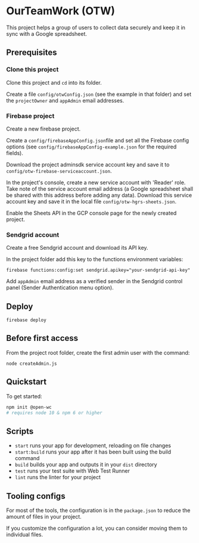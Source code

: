 # OurTeamWork (OTW)

This project helps a group of users to collect data securely and keep it
in sync with a Google spreadsheet.

## Prerequisites

### Clone this project

Clone this project and `cd` into its folder.

Create a file `config/otwConfig.json` (see the example in that folder) and
set the `projectOwner` and `appAdmin` email addresses.

### Firebase project

Create a new firebase project.

Create a `config/firebaseAppConfig.json`file and set all the Firebase config
options (see `config/firebaseAppConfig-example.json` for the required fields).

Download the project adminsdk service account key and save it to
`config/otw-firebase-serviceaccount.json`.

In the project's console, create a new service account with 'Reader' role.
Take note of the service account email address (a Google spreadsheet shall be
shared with this address before adding any data). Download this service
account key and save it in the local file `config/otw-hgrs-sheets.json`.

Enable the Sheets API in the GCP console page for the newly created project.

### Sendgrid account

Create a free Sendgrid account and download its API key.

In the project folder add this key to the functions environment variables:

`firebase functions:config:set sendgrid.apikey="your-sendgrid-api-key"`

Add `appAdmin` email address as a verified sender in the Sendgrid control
panel (Sender Authentication menu option).

## Deploy

`firebase deploy`

## Before first access

From the project root folder, create the first admin user with the command:

`node createAdmin.js`

## Quickstart

To get started:

```bash
npm init @open-wc
# requires node 10 & npm 6 or higher
```

## Scripts

- `start` runs your app for development, reloading on file changes
- `start:build` runs your app after it has been built using the build command
- `build` builds your app and outputs it in your `dist` directory
- `test` runs your test suite with Web Test Runner
- `lint` runs the linter for your project

## Tooling configs

For most of the tools, the configuration is in the `package.json` to reduce the amount of files in your project.

If you customize the configuration a lot, you can consider moving them to individual files.
